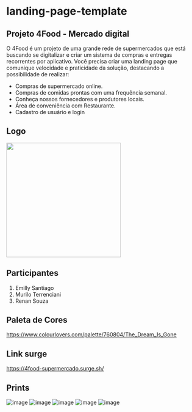 # landing-page-template

## Projeto 4Food - Mercado digital
O 4Food é um projeto de uma grande rede de supermercados que está buscando se digitalizar e criar um sistema de compras e entregas recorrentes por aplicativo. Você precisa criar uma landing page que comunique velocidade e praticidade da solução, destacando a possibilidade de realizar: 

* Compras de supermercado online. 
* Compras de comidas prontas com uma frequência semanal.
* Conheça nossos fornecedores e produtores locais.
* Área de conveniência com Restaurante. 
* Cadastro de usuário e login

## Logo
<img width="300" src="https://user-images.githubusercontent.com/84817937/131926389-6f0332f7-7ac9-437f-b006-416c23122ac4.png"/>

## Participantes
1. Emilly Santiago
2. Murilo Terrenciani
3. Renan Souza

## Paleta de Cores
https://www.colourlovers.com/palette/760804/The_Dream_Is_Gone

## Link surge
https://4food-supermercado.surge.sh/

## Prints
![image](https://user-images.githubusercontent.com/84817937/132143389-d61140b0-cdd2-42df-a80b-0495f6ebdb17.png)
![image](https://user-images.githubusercontent.com/84817937/132143393-e6771d22-97c8-4fc3-bec7-2364c2e2b035.png)
![image](https://user-images.githubusercontent.com/84817937/132143398-626eeeb1-dbbd-490f-9c5c-ac5301de46d6.png)
![image](https://user-images.githubusercontent.com/84817937/132143404-55fa5fab-c285-419c-93c3-74a5897b4d6d.png)
![image](https://user-images.githubusercontent.com/84817937/132143412-acdb6611-074c-43f4-b687-b6d507b3ff2b.png)


